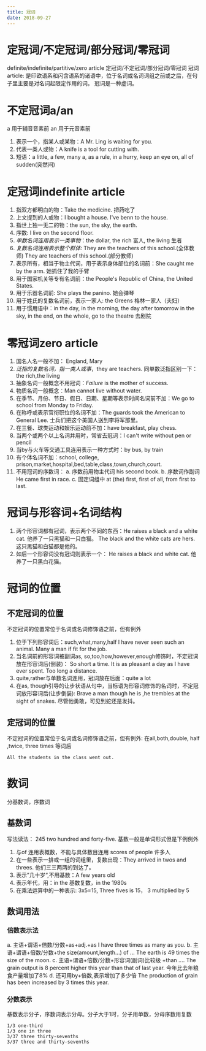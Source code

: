 ```yaml
---
title: 冠词
date: 2018-09-27
---
```

# 定冠词/不定冠词/部分冠词/零冠词
definite/indefinite/partitive/zero article
定冠词/不定冠词/部分冠词/零冠词
冠词article: 是印欧语系和闪含语系的诸语中，位于名词或名词词组之前或之后，在句子里主要是对名词起限定作用的词。 冠词是一种虚词。

# 不定冠词a/an
a 用于辅音音素前
an 用于元音素前

1. 表示一个，指某人或某物：A Mr. Ling is waiting for you.
2. 代表一类人或物：A knife is a tool for cutting with.
3. 短语：a little, a few, many a, as a rule, in a hurry, keep an eye on, all of sudden(突然间)

# 定冠词indefinite article
1. 指双方都明白的物：Take the medicine. 把药吃了
2. 上文提到的人或物：I bought a house. I've benn to the house.
3. 指世上独一无二的物：the sun, the sky, the earth.
4. 序数: I live on the second floor.
5. *单数名词连用表示一类事物*：the dollar, the rich 富人, the living 生者
6. *复数名词连用表示整个群体*: They are the teachers of this school.(全体教师) They are teachers of this school.(部分教师)
7. 表示所有，相当于物主代词，用于表示身体部位的名词前：She caught me by the arm. 她抓住了我的手臂
8. 用于国家机关等专有名词前：the People's Republic of China, the United States.
9. 用于乐器名词前: She plays the panino. 她会弹琴
10. 用于姓氏的复数名词前，表示一家人: the Greens 格林一家人（夫妇）
11. 用于惯用语中：in the day, in the morning, the day after tomorrow
    in the sky, in the end, on the whole, go to the theatre 去剧院
# 零冠词zero article
1. 国名人名一般不加： England, Mary
2. *泛指的复数名词，指一类人或事*，they are teachers. 同单数泛指区别一下：the rich,the living
4. 抽象名词一般概念不用冠词：*Failure* is the mother of success.
4. 物质名词一般概念：Man cannot live without water.
5. 在季节、月份、节日、假日、日期、星期等表示时间名词前不加：We go to school from Monday to Friday.
6. 在称呼或表示官衔职位的名词不加：The guards took the American to General Lee. 士兵们把这个美国人送到李将军那里。
7. 在三餐、球类运动和娱乐运动前不加：have breakfast, play chess.
8. 当两个或两个以上名词并用时，常省去冠词：I can't write without pen or pencil
9. 当by与火车等交通工具连用表示一种方式时：by bus, by train
10. 有个体名词不加：school, college, prison,market,hospital,bed,table,class,town,church,court.
11. 不用冠词的序数词：
    a. 序数前用物主代词 his second book.
    b. 序数词作副词 He came first in race.
    c. 固定词组中 at (the) first, first of all, from first to last.

# 冠词与形容词+名词结构
1. 两个形容词都有冠词，表示两个不同的东西：He raises a black and a white cat. 他养了一只黑猫和一只白猫。
    The black and the white cats are hers. 这只黑猫和白猫都是他的。
2. 如后一个形容词没有冠词则表示一个： He raises a black and white cat. 他养了一只黑白花猫。

# 冠词的位置
## 不定冠词的位置
不定冠词的位置常位于名词或名词修饰语之前，但有例外
1. 位于下列形容词后：such,what,many,half
    I have never seen such an animal.
    Many a man if fit for the job.
2. 当名词前的形容词被副词as, so,too,how,however,enough修饰时，不定冠词放在形容词后(倒装)：
    So short a time.
    It is as pleasant a day as I have ever spent.
    Too long a distance.
3. quite,rather与单数名词连用，冠词放在后面：quite a lot
4. 在as, though引导的让步状语从句中，当标语为形容词修饰的名词时，不定冠词放形容词后(让步倒装):
   Brave a man though he is ,he trembles at the sight of snakes. 尽管他勇敢，可见到蛇还是发抖。

## 定冠词的位置
不定冠词的位置常位于名词或名词修饰语之前，但有例外: 
在all,both,double, half ,twice, three times 等词后

    All the students in the class went out.

# 数词
分基数词，序数词

## 基数词
写法读法： 245 two hundred and forty-five.
基数一般是单词形式但是下例例外

1. 与of 连用表概数，不能与具体数目连用 scores of people 许多人
2. 在一些表示一排或一组的词组里，复数出现：They arrived in twos and threes. 他们三三两两的到达了。
3. 表示”几十岁“,不用基数：A few years old
4. 表示年代，用：in the 基数复数，in the 1980s
5. 在乘法运算中的一种表示: 3x5=15, Three fives is 15， 3 multiplied by 5

## 数词用法
###  倍数表示法
a. 主语+谓语+倍数/分数+as+adj.+as
    I have three times as many as you.
b. 主语+谓语+倍数/分数+the size(amount,length...) of ...
    The earth is 49 times the size of the moon.
c. 主语+谓语+倍数/分数+形容词(副词)比较级 +than ....
    The grain output is 8 percent higher this year than that of last year.
    今年比去年粮食产量增加了8%
d. 还可用by+倍数,表示增加了多少倍
    The production of grain has been increased by 3 times this year.

### 分数表示
基数表示分子，序数词表示分母。分子大于1时，分子用单数，分母序数用复数

    1/3 one-third
    1/3 one in three
    3/37 three thirty-sevenths
    3/37 three and thirty-sevenths